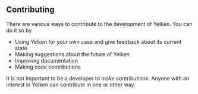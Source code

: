 ## Contributing

There are various ways to contribute to the development of Yelken. You can do it so by
* Using Yelken for your own case and give feedback about its current state
* Making suggestions about the future of Yelken
* Improving documentation
* Making code contributions

It is not important to be a developer to make contributions. Anyone with an interest in Yelken can contribute in one or other way.
